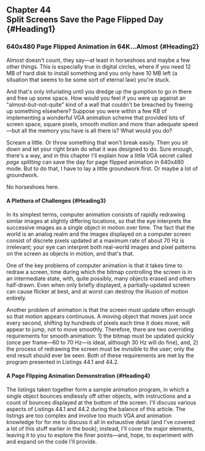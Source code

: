 Chapter 44\
 Split Screens Save the Page Flipped Day {#Heading1}
----------------------------------------

### 640x480 Page Flipped Animation in 64K...Almost {#Heading2}

Almost doesn't count, they say—at least in horseshoes and maybe a few
other things. This is especially true in digital circles, where if you
need 12 MB of hard disk to install something and you only have 10 MB
left (a situation that seems to be some sort of eternal law) you're
stuck.

And that's only infuriating until you dredge up the gumption to go in
there and free up some space. How would you feel if you were up against
an "almost-but-not-quite" kind of a wall that couldn't be breached by
freeing up something elsewhere? Suppose you were within a few KB of
implementing a wonderful VGA animation scheme that provided lots of
screen space, square pixels, smooth motion and more than adequate
speed—but all the memory you have is all there is? What would you do?

Scream a little. Or throw something that won't break easily. Then you
sit down and let your right brain do what it was designed to do. Sure
enough, there's a way, and in this chapter I'll explain how a little VGA
secret called *page splitting* can save the day for page flipped
animation in 640x480 mode. But to do that, I have to lay a little
groundwork first. Or maybe a lot of groundwork.

No horseshoes here.

#### A Plethora of Challenges {#Heading3}

In its simplest terms, computer animation consists of rapidly redrawing
similar images at slightly differing locations, so that the eye
interprets the successive images as a single object in motion over time.
The fact that the world is an analog realm and the images displayed on a
computer screen consist of discrete pixels updated at a maximum rate of
about 70 Hz is irrelevant; your eye can interpret both real-world images
and pixel patterns on the screen as objects in motion, and that's that.

One of the key problems of computer animation is that it takes time to
redraw a screen, time during which the bitmap controlling the screen is
in an intermediate state, with, quite possibly, many objects erased and
others half-drawn. Even when only briefly displayed, a partially-updated
screen can cause flicker at best, and at worst can destroy the illusion
of motion entirely.

Another problem of animation is that the screen must update often enough
so that motion appears continuous. A moving object that moves just once
every second, shifting by hundreds of pixels each time it does move,
will appear to jump, not to move smoothly. Therefore, there are two
overriding requirements for smooth animation: 1) the bitmap must be
updated quickly (once per frame—60 to 70 Hz—is ideal, although 30 Hz
will do fine), and, 2) the process of redrawing the screen must be
invisible to the user; only the end result should ever be seen. Both of
these requirements are met by the program presented in Listings 44.1 and
44.2.

#### A Page Flipping Animation Demonstration {#Heading4}

The listings taken together form a sample animation program, in which a
single object bounces endlessly off other objects, with instructions and
a count of bounces displayed at the bottom of the screen. I'll discuss
various aspects of Listings 44.1 and 44.2 during the balance of this
article. The listings are too complex and involve too much VGA and
animation knowledge for for me to discuss it all in exhaustive detail
(and I've covered a lot of this stuff earlier in the book); instead,
I'll cover the major elements, leaving it to you to explore the finer
points—and, hope, to experiment with and expand on the code I'll
provide.
